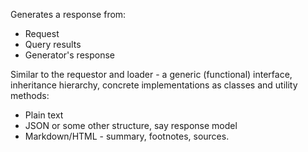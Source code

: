 Generates a response from:

* Request
* Query results
* Generator's response

Similar to the requestor and loader - a generic (functional) interface, inheritance hierarchy, concrete implementations as classes and utility methods:

* Plain text
* JSON or some other structure, say response model
* Markdown/HTML - summary, footnotes, sources.